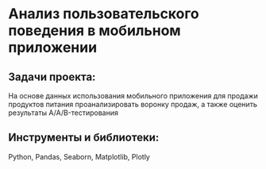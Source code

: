 # Анализ пользовательского поведения в мобильном приложении
## Задачи проекта:
На основе данных использования мобильного приложения для продажи продуктов питания проанализировать воронку продаж, а также оценить результаты A/A/B-тестирования 

## Инструменты и библиотеки: 
Python, Pandas, Seaborn, Matplotlib, Plotly

